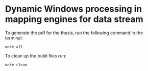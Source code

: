 # Dynamic Windows processing in mapping engines for data stream 


To generate the pdf for the thesis, run the following command in the terminal: 

```
make all
```

To clean up the build files run: 

```
make clean
```

